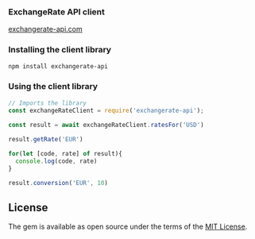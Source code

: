 ### ExchangeRate API client

[exchangerate-api.com](http://exchangerate-api.com)

### Installing the client library

```bash
npm install exchangerate-api
```

### Using the client library

```javascript
// Imports the library
const exchangeRateClient = require('exchangerate-api');

const result = await exchangeRateClient.ratesFor('USD')
  
result.getRate('EUR')

for(let [code, rate] of result){
  console.log(code, rate)
}

result.conversion('EUR', 10)
```

## License

The gem is available as open source under the terms of the [MIT License](https://opensource.org/licenses/MIT).